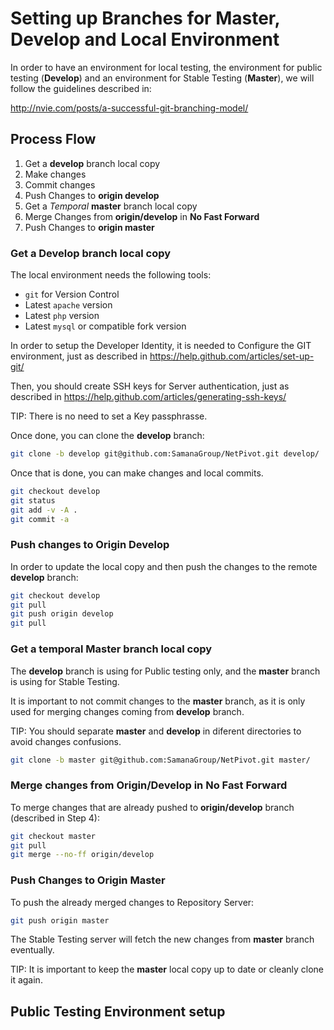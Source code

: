 # Setting up Branches for Master, Develop and Local Environment
In order to have an environment for local testing, the environment for public
testing (**Develop**) and an environment for Stable Testing (**Master**), we
will follow the guidelines described in:

  http://nvie.com/posts/a-successful-git-branching-model/

## Process Flow
1. Get a **develop** branch local copy
2. Make changes
3. Commit changes
4. Push Changes to **origin develop**
5. Get a *Temporal* **master** branch local copy
6. Merge Changes from **origin/develop** in **No Fast Forward**
7. Push Changes to **origin master**


### Get a Develop branch local copy
The local environment needs the following tools:
* `git` for Version Control
* Latest `apache` version
* Latest `php` version
* Latest `mysql` or compatible fork version

In order to setup the Developer Identity, it is needed to Configure the GIT
environment, just as described in
https://help.github.com/articles/set-up-git/

Then, you should create SSH keys for Server authentication, just as described
in https://help.github.com/articles/generating-ssh-keys/

TIP: There is no need to set a Key passphrasse.

Once done, you can clone the **develop** branch:

```sh
git clone -b develop git@github.com:SamanaGroup/NetPivot.git develop/
```

Once that is done, you can make changes and local commits.

```sh
git checkout develop
git status
git add -v -A .
git commit -a
```

### Push changes to Origin Develop
In order to update the local copy and then push the changes to the remote
**develop** branch:

```sh
git checkout develop
git pull
git push origin develop
git pull
```

### Get a temporal Master branch local copy
The **develop** branch is using for Public testing only, and the **master**
branch is using for Stable Testing.

It is important to not commit changes to the **master** branch, as it is only
used for merging changes coming from **develop** branch.

TIP: You should separate **master** and **develop** in diferent directories to
     avoid changes confusions.

```sh
git clone -b master git@github.com:SamanaGroup/NetPivot.git master/
```

### Merge changes from Origin/Develop in No Fast Forward
To merge changes that are already pushed to **origin/develop** branch
(described in Step 4):

```sh
git checkout master
git pull
git merge --no-ff origin/develop
```

### Push Changes to Origin Master
To push the already merged changes to Repository Server:

```sh
git push origin master
```
The Stable Testing server will fetch the new changes from **master** branch
eventually.

TIP: It is important to keep the **master** local copy up to date or cleanly
clone it again.

## Public Testing Environment setup

